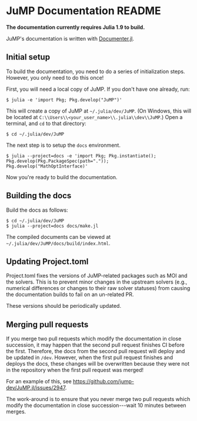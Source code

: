 # JuMP Documentation README

**The documentation currently requires Julia 1.9 to build.**

JuMP's documentation is written with [Documenter.jl](https://github.com/JuliaDocs/Documenter.jl).

## Initial setup

To build the documentation, you need to do a series of initialization steps.
However, you only need to do this once!

First, you will need a local copy of JuMP. If you don't have one already, run:
```
$ julia -e 'import Pkg; Pkg.develop("JuMP")'
```

This will create a copy of JuMP at `~/.julia/dev/JuMP`. (On Windows, this will
be located at `C:\\Users\\<your_user_name>\\.julia\\dev\\JuMP`.) Open a terminal,
and `cd` to that directory:
```
$ cd ~/.julia/dev/JuMP
```

The next step is to setup the `docs` environment.
```
$ julia --project=docs -e 'import Pkg; Pkg.instantiate(); Pkg.develop(Pkg.PackageSpec(path=".")); Pkg.develop("MathOptInterface)'
```

Now you're ready to build the documentation.

## Building the docs

Build the docs as follows:
```
$ cd ~/.julia/dev/JuMP
$ julia --project=docs docs/make.jl
```

The compiled documents can be viewed at `~/.julia/dev/JuMP/docs/build/index.html`.

## Updating Project.toml

Project.toml fixes the versions of JuMP-related packages such as MOI and the
solvers. This is to prevent minor changes in the upstream solvers (e.g.,
numerical differences or changes to their raw solver statuses) from causing the
documentation builds to fail on an un-related PR.

These versions should be periodically updated.

## Merging pull requests

If you merge two pull requests which modify the documentation in close succession,
it may happen that the second pull request finishes CI before the first. Therefore,
the docs from the second pull request will deploy and be updated in `/dev`. However,
when the first pull request finishes and deploys the docs, these changes will be
overwritten because they were not in the repository when the first pull request was
merged!

For an example of this, see https://github.com/jump-dev/JuMP.jl/issues/2947.

The work-around is to ensure that you never merge two pull requests which modify
the documentation in close succession---wait 10 minutes between merges.
